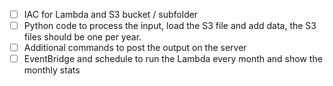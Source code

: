 - [ ] IAC for Lambda and S3 bucket / subfolder
- [ ] Python code to process the input, load the S3 file and add data, the S3 files should be one per year.
- [ ] Additional commands to post the output on the server
- [ ] EventBridge and schedule to run the Lambda every month and show the monthly stats